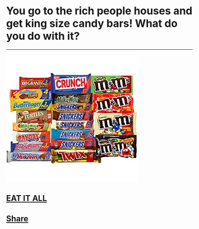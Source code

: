 # You go to the rich people houses and get king size candy bars! What do you do with it?
---
![king](candy.jpg)

## [EAT IT ALL](eat.md)
## [Share](share.md)
